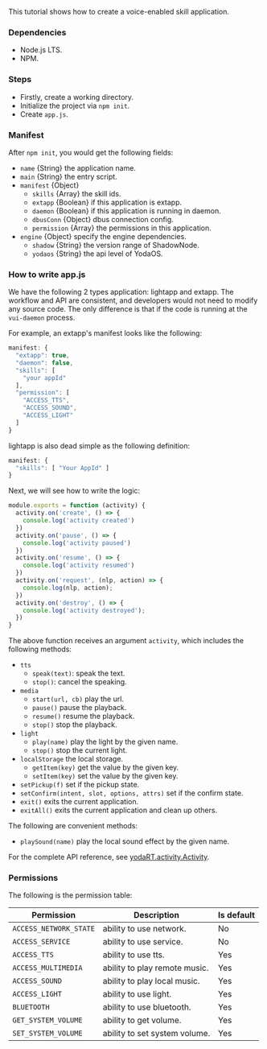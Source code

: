 This tutorial shows how to create a voice-enabled skill application.

### Dependencies

- Node.js LTS.
- NPM.

### Steps

- Firstly, create a working directory.
- Initialize the project via `npm init`.
- Create `app.js`.

### Manifest

After `npm init`, you would get the following fields:

- `name` {String} the application name.
- `main` {String} the entry script.
- `manifest` {Object}
  - `skills` {Array} the skill ids.
  - `extapp` {Boolean} if this application is extapp.
  - `daemon` {Boolean} if this application is running in daemon.
  - `dbusConn` {Object} dbus connection config.
  - `permission` {Array} the permissions in this application.
- `engine` {Object} specify the engine dependencies.
  - `shadow` {String} the version range of ShadowNode.
  - `yodaos` {String} the api level of YodaOS.

### How to write app.js

We have the following 2 types application: lightapp and extapp. The workflow and API are consistent, and developers would
not need to modify any source code. The only difference is that if the code is running at the `vui-daemon` process.

For example, an extapp's manifest looks like the following:

```js
manifest: {
  "extapp": true,
  "daemon": false,
  "skills": [
    "your appId"
  ],
  "permission": [
    "ACCESS_TTS",
    "ACCESS_SOUND",
    "ACCESS_LIGHT"
  ]
}
```

lightapp is also dead simple as the following definition:

```js
manifest: {
  "skills": [ "Your AppId" ]
}
```

Next, we will see how to write the logic:

```js
module.exports = function (activity) {
  activity.on('create', () => {
    console.log('activity created')
  })
  activity.on('pause', () => {
    console.log('activity paused')
  })
  activity.on('resume', () => {
    console.log('activity resumed')
  })
  activity.on('request', (nlp, action) => {
    console.log(nlp, action);
  })
  activity.on('destroy', () => {
    console.log('activity destroyed');
  })
}
```

The above function receives an argument `activity`, which includes the following methods:

- `tts`
  - `speak(text)`: speak the text.
  - `stop()`: cancel the speaking.
- `media`
  - `start(url, cb)` play the url.
  - `pause()` pause the playback.
  - `resume()` resume the playback.
  - `stop()` stop the playback.
- `light`
  - `play(name)` play the light by the given name.
  - `stop()` stop the current light.
- `localStorage` the local storage.
  - `getItem(key)` get the value by the given key.
  - `setItem(key)` set the value by the given key.
- `setPickup(f)` set if the pickup state.
- `setConfirm(intent, slot, options, attrs)` set if the confirm state.
- `exit()` exits the current application.
- `exitAll()` exits the current application and clean up others.

The following are convenient methods:

- `playSound(name)` play the local sound effect by the given name.

For the complete API reference, see [yodaRT.activity.Activity](yodaRT.activity.Activity.html).

### Permissions

The following is the permission table:

| Permission              | Description                   | Is default |
|-------------------------|-------------------------------|------------|
| `ACCESS_NETWORK_STATE`  | ability to use network.       | No         |
| `ACCESS_SERVICE`        | ability to use service.       | No         |
| `ACCESS_TTS`            | ability to use tts.           | Yes        |
| `ACCESS_MULTIMEDIA`     | ability to play remote music. | Yes        |
| `ACCESS_SOUND`          | ability to play local music.  | Yes        |
| `ACCESS_LIGHT`          | ability to use light.         | Yes        |
| `BLUETOOTH`             | ability to use bluetooth.     | Yes        |
| `GET_SYSTEM_VOLUME`     | ability to get volume.        | Yes        |
| `SET_SYSTEM_VOLUME`     | ability to set system volume. | Yes        |
